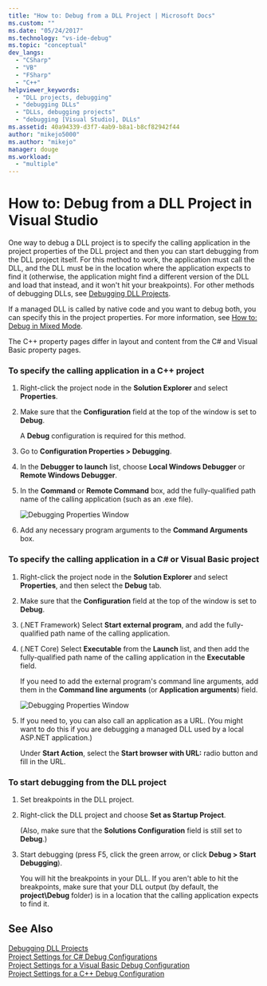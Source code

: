 ```yaml
---
title: "How to: Debug from a DLL Project | Microsoft Docs"
ms.custom: ""
ms.date: "05/24/2017"
ms.technology: "vs-ide-debug"
ms.topic: "conceptual"
dev_langs: 
  - "CSharp"
  - "VB"
  - "FSharp"
  - "C++"
helpviewer_keywords: 
  - "DLL projects, debugging"
  - "debugging DLLs"
  - "DLLs, debugging projects"
  - "debugging [Visual Studio], DLLs"
ms.assetid: 40a94339-d3f7-4ab9-b8a1-b8cf82942f44
author: "mikejo5000"
ms.author: "mikejo"
manager: douge
ms.workload: 
  - "multiple"
---
```

# How to: Debug from a DLL Project in Visual Studio
One way to debug a DLL project is to specify the calling application in the project properties of the DLL project and then you can start debugging from the DLL project itself. For this method to work, the application must call the DLL, and the DLL must be in the location where the application expects to find it (otherwise, the application might find a different version of the DLL and load that instead, and it won't hit your breakpoints). For other methods of debugging DLLs, see [Debugging DLL Projects](../debugger/debugging-dll-projects.md).
  
If a managed DLL is called by native code and you want to debug both, you can specify this in the project properties. For more information, see [How to: Debug in Mixed Mode](../debugger/how-to-debug-in-mixed-mode.md).   

The C++ property pages differ in layout and content from the C# and Visual Basic property pages. 
  
### To specify the calling application in a C++ project  
  
1.  Right-click the project node in the **Solution Explorer** and select **Properties**.  
  
2.  Make sure that the **Configuration** field at the top of the window is set to **Debug**. 

    A **Debug** configuration is required for this method. 
  
3.  Go to **Configuration Properties > Debugging**.  
  
4.  In the **Debugger to launch** list, choose **Local Windows Debugger** or **Remote Windows Debugger**.  
  
5.  In the **Command** or **Remote Command** box, add the fully-qualified path name of the calling application (such as an .exe file).

    ![Debugging Properties Window](../debugger/media/dbg-debugging-properties-dll.png "DebuggingPropertiesWindow")  
  
6.  Add any necessary program arguments to the **Command Arguments** box.  
  
### To specify the calling application in a C# or Visual Basic project  
  
1.  Right-click the project node in the **Solution Explorer** and select **Properties**, and then select the **Debug** tab.

2.  Make sure that the **Configuration** field at the top of the window is set to **Debug**.

3.  (.NET Framework) Select **Start external program**, and add the fully-qualified path name of the calling application.

4.  (.NET Core) Select **Executable** from the **Launch** list, and then add the fully-qualified path name of the calling application in the **Executable** field. 
  
     If you need to add the external program's command line arguments, add them in the **Command line arguments** (or **Application arguments**) field.

    ![Debugging Properties Window](../debugger/media/dbg-debugging-properties-dll-csharp.png "DebuggingPropertiesWindow") 

5.  If you need to, you can also call an application as a URL. (You might want to do this if you are debugging a managed DLL used by a local ASP.NET application.)  
  
     Under **Start Action**, select the **Start browser with URL:** radio button and fill in the URL.
  
### To start debugging from the DLL project  
  
1.  Set breakpoints in the DLL project. 

2.  Right-click the DLL project and choose **Set as Startup Project**. 

    (Also, make sure that the **Solutions Configuration** field is still set to **Debug**.)   
  
3.  Start debugging (press F5, click the green arrow, or click **Debug > Start Debugging**).

    You will hit the breakpoints in your DLL. If you aren't able to hit the breakpoints, make sure that your DLL output (by default, the **project\Debug** folder) is in a location that the calling application expects to find it.
  
## See Also  
 [Debugging DLL Projects](../debugger/debugging-dll-projects.md)   
 [Project Settings for  C# Debug Configurations](../debugger/project-settings-for-csharp-debug-configurations.md)   
 [Project Settings for a Visual Basic Debug Configuration](../debugger/project-settings-for-a-visual-basic-debug-configuration.md)   
 [Project Settings for a C++ Debug Configuration](../debugger/project-settings-for-a-cpp-debug-configuration.md)